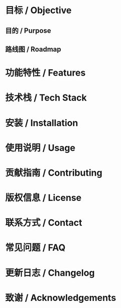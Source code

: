 # 目标 / Objective

## 目的 / Purpose

## 路线图 / Roadmap

# 功能特性 / Features

# 技术栈 / Tech Stack

# 安装 / Installation

# 使用说明 / Usage

# 贡献指南 / Contributing

# 版权信息 / License

# 联系方式 / Contact

# 常见问题 / FAQ

# 更新日志 / Changelog

# 致谢 / Acknowledgements 